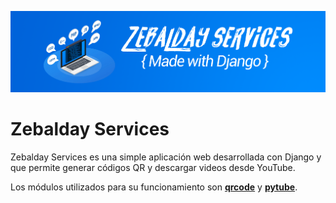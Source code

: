 ![alt text](https://github.com/zebalday/ZebaldayServices/blob/main/MainApp/static/Images/ZebaldayBanner.png)

# Zebalday Services

Zebalday Services es una simple aplicación web 
desarrollada con Django y que permite generar códigos QR
y descargar videos desde YouTube.

Los módulos utilizados para su funcionamiento son [**qrcode**](https://pypi.org/project/qrcode/)
y [**pytube**](https://pytube.io/en/latest/user/install.html).


